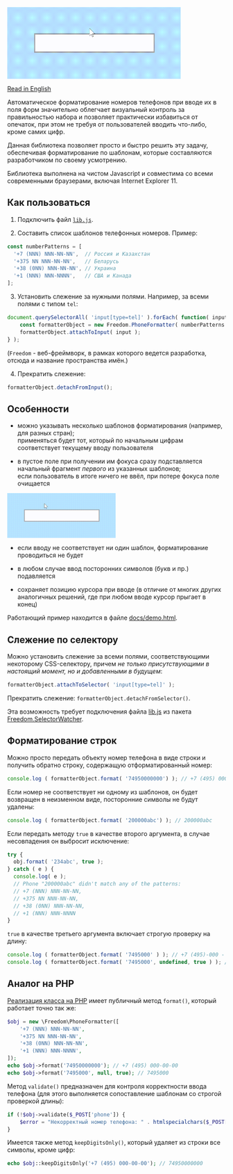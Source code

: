 <img src="https://raw.githubusercontent.com/1234ru/phone-formatter/master/docs/live.gif" width="400" align="center">

[Read in English](docs/README-EN.md)

Автоматическое форматирование номеров телефонов при вводе их в поля форм значительно 
облегчает визуальный контроль за правильностью набора и позволяет практически избавиться от опечаток, при этом не требуя от пользователей вводить что-либо, кроме самих цифр. 

Данная библиотека позволяет просто и быстро решить эту задачу, обеспечивая форматирование по шаблонам, которые составляются разработчиком по своему усмотрению.

Библиотека выполнена на чистом Javascript и совместима со всеми современными браузерами, включая Internet Explorer 11.


## Как пользоваться

1. Подключить файл [`lib.js`](lib.js).  

2. Составить список шаблонов телефонных номеров. Пример:

```javascript
const numberPatterns = [
  '+7 (NNN) NNN-NN-NN',  // Россия и Казахстан
  '+375 NN NNN-NN-NN',   // Беларусь
  '+38 (0NN) NNN-NN-NN', // Украина
  '+1 (NNN) NNN-NNNN',   // США и Канада
];
```

3. Установить слежение за нужными полями. Например, за всеми полями с типом `tel`:

```javascript
document.querySelectorAll( 'input[type=tel]' ).forEach( function( input ) {
    const formatterObject = new Freedom.PhoneFormatter( numberPatterns );
    formatterObject.attachToInput( input );
} );
```

(`Freedom` - веб-фреймворк, в рамках которого ведется разработка, отсюда и название
пространства имён.)

4. Прекратить слежение: 
   
```javascript
formatterObject.detachFromInput();
```


## Особенности

* можно указывать несколько шаблонов форматирования (например, для разных стран);  
применяться будет тот, который по начальным цифрам соответствует текущему вводу пользователя

* в пустое поле при получении им фокуса сразу подставляется начальный фрагмент *первого* из указанных шаблонов;  
  если пользователь в итоге ничего не ввёл, при потере фокуса поле 
  очищается  
<img src="https://raw.githubusercontent.com/1234ru/phone-formatter/master/docs/blank-input.gif" width="250" align="center">

* если вводу не соответствует ни один шаблон, форматирование проводиться не будет

* в любом случае ввод посторонних символов (букв и пр.) подавляется

* сохраняет позицию курсора при вводе (в отличие от многих других 
  аналогичных решений, где при любом вводе курсор прыгает в конец)

Работающий пример находится в файле [docs/demo.html](docs/demo.html).


## Слежение по селектору

Можно установить слежение за всеми полями, соответствующими некоторому CSS-селектору, 
причем *не только присутствующими в настоящий момент, но и добавленными в будущем*:

```javascript
formatterObject.attachToSelector( 'input[type=tel]' );
```

Прекратить слежение: `formatterObject.detachFromSelector()`.

Эта возможность требует подключения файла 
[lib.js](https://github.com/1234ru/selector-watcher/blob/master/lib.js)
из пакета 
[Freedom.SelectorWatcher](https://github.com/1234ru/selector-watcher).


## Форматирование строк

Можно просто передать объекту номер телефона в виде строки и получить обратно строку, 
содержащую отформатированный номер:

```javascript
console.log ( formatterObject.format( '74950000000') ); // +7 (495) 000-00-00
```

Если номер не соответствует ни одному из шаблонов, он будет возвращен в неизменном виде, 
посторонние символы не будут удалены:

```javascript
console.log ( formatterObject.format( '200000abc') ); // 200000abc
```

Если передать методу `true` в качестве второго аргумента, в случае несовпадения он выбросит 
исключение:

```javascript
try {
  obj.format( '234abc', true );
} catch ( e ) {
  console.log( e );
  // Phone "200000abc" didn't match any of the patterns:
  // +7 (NNN) NNN-NN-NN,
  // +375 NN NNN-NN-NN,
  // +38 (0NN) NNN-NN-NN,
  // +1 (NNN) NNN-NNNN
}
```

`true` в качестве третьего аргумента включает строгую проверку на длину:

```javascript
console.log ( formatterObject.format( '7495000' ) ); // +7 (495)-000 - номер отформатирован
console.log ( formatterObject.format( '7495000', undefined, true ) ); // 7495000 - номер не отформатирован
```


## Аналог на PHP

[Реализация класса на PHP](class.php) имеет публичный метод 
`format()`, который работает точно так же:

```php
$obj = new \Freedom\PhoneFormatter([
    '+7 (NNN) NNN-NN-NN',
    '+375 NN NNN-NN-NN',
    '+38 (0NN) NNN-NN-NN',
    '+1 (NNN) NNN-NNNN',
]);
echo $obj->format('74950000000'); // +7 (495) 000-00-00
echo $obj->format('7495000', null, true); // 7495000
```

Метод `validate()` предназначен для контроля корректности ввода телефона 
(для этого выполняется сопоставление шаблонам со строгой проверкой длины):

```php
if (!$obj->validate($_POST['phone']) {
    $error = "Некорректный номер телефона: " . htmlspecialchars($_POST['phone']);
}
```

Имеется также метод `keepDigitsOnly()`, который удаляет из строки все символы, кроме цифр: 

```php
echo $obj::keepDigitsOnly('+7 (495) 000-00-00'); // 74950000000
```